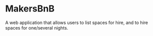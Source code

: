 # MakersBnB
A web application that allows users to list spaces for hire, and to hire spaces for one/several nights.
